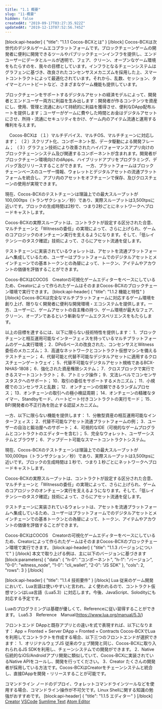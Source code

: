 ```yaml
---
title: "1.1 概要"
slug: "11-概要"
hidden: false
createdAt: "2019-09-17T03:27:35.922Z"
updatedAt: "2019-12-13T07:52:56.745Z"
---
```

[block:api-header]
{
  "title": "1.1.1 Cocos-BCXとは"
}
[/block]
Cocos-BCXは次世代のデジタルゲームエコプラットフォームです。ブロックチェーンゲームの開発者に便利に開発できるツールやパブリックチェーンインフラを提供し、エンドユーザーにデータとルールが透明で、フェア、クリーン、オープンなゲーム環境をもたらすのを、我々の目標としています。インフラとなるチェーンシステムはグラフェンに基づき、改良されたコンセンサスメカニズムを採用した上、スマートコントラクトによって最適化されています。それから、乱数、セッション、タイマーとハートビートなど、さまざまなゲーム機能も提供しています。

ブロックチェーンをサポートするデジタルアセットの経済モデルによって、開発者とエンドユーザー両方に利益を生み出します：開発者が作るコンテンツを資産にし、使用、管理と流通において持続的に利益を獲得させ、便利なDApp配布ルートを提供します；ユーザーがゲームに費やした時間とお金はデジタルアセットにさせ、所持・流通にセキュリティをかけ、ゲーム内のアイテム流通と運用する権利を与えます。

　Cocos-BCXは
（１）マルチデバイス、マルチOS、マルチチェーンに対応します；
（２）スクリプト化、コンポーネント型、データ駆動による開発フレーム；
（３）グラフェン技術により改善されたハイパフォーマンスアプリ向けのブロックチェーンシステム及び関連するコンポーネントが含まれます。開発者がブロックチェーン環境向けのdApps、ハイブリッドアプリをプログラミング、デバッグ及びリリースすることができます。
一方、プラットフォームはブロックチェーンベースのユーザー情報、ウォレットとデジタルアセットの流通プラットフォームを統合し、アプリ内のアセットをオフチェーンで保存、及びクロスチェーンの使用が実現できます。

現在、Cocos-BCXのテストチェーンは理論上での最大スループットが100,000tps（トランザクション／秒）であり、実際スループットは3,500tpsに近いです。ブロックの生成時間は2秒で、つまり2秒ごとにネットワークへブロードキャストします。

Cocos-BCXの実際スループットは、コントラクトが設定する区分された合意、マルチチェーンと「Witnessの委任」の実現によって、さらに上げられ、ゲームのコアロジックのオンチェーン実行を支えるようになります。そして、「低レイテンシーのタスク確認」技術によって、さらにアセット流通を促します。

テストチェーンに実装されているウォレットは、アセットを流通プラットフォームへ集成しているため、ユーザーはプラットフォームでのデジタルアセットとメインチェーンでの基本トークンとの為替によって、トークン、アイテムやアカウントの価値を評価することができます。

Cocos-BCXはCOCOS　Creatorの可視化ゲームエディターをベースにしているため、Creatorによって作られたゲームはそのままCocos-BCXのブロックチェーン環境で実行できます。
[block:api-header]
{
  "title": "1.1.2 機能と特性"
}
[/block]
Cocos-BCXは完全なマルチプラットフォームに対応するゲーム環境を創り上げ、限りなく開発者に便利な開発環境・エコシステムを提供します。一方、ユーザーに、ゲームアセットの自主権の持つ、ゲーム環境が最大なフェア、クリーン、オープンであるという斬新なゲームエクスペリエンスをもたらします。

以上の目標を達するには、以下に限らない技術特性を提供します：
1．ブロックチェーンと相互運用可能なインターフェィスを持っているマルチプラットフォームのゲーム実行環境；
2．DPoSベースの改良された、コンセンサスとWitness委任のメカニズム；
3．高速なネットワークとコントラクト仮想マシンを備えるテストチェーン；
4．代替可能と代替不可能なデジタルアセットに適用するクロスチェーンゲートウェイ；
5．代替不可能なデジタルアセット規格であるBCX-NHAS-1808；
6．強化された資産権限システム；
7．クロスブロックで実行できるスマートコントラクト；
8．アトミック操作；
9．文法レベルでコンセンサスタスクへのサポート；
10．取引の委任をサポートするメカニズム；
11．小規模でのコンセンサスと乱数；
12．オンチェーンの信頼できるランダムプロセス；
13．オンチェーンの取引への極小検証周期；
14．オンチェーンの精確なタイマー、Standbyモード、ハートビート付きコントラクトの実行モード；
15． BP/開発者の不正行為を防止する認証メカニズム。

一方、以下に限らない機能を提供します：
1．分散型資産の相互運用可能なインターフェィス；
2．代替不可能なアセット流通プラットフォームの例；
3．ユーザーの自治と鍛冶屋へのサポート；
4．可視的なIDE（可視的なゲームプログラムとコントラクトのエディターを含む）；
5．完全なウォレット、ユーザーシステムとブラウザ；
6．アップデート可能なスマートコントラクトシステム。

現在、Cocos-BCXのテストチェーンは理論上での最大スループットが100,000tps（トランザクション／秒）であり、実際スループットは3,500tpsに近いです。ブロックの生成時間は１秒で、つまり１秒ごとにネットワークへブロードキャストします。

Cocos-BCXの実際スループットは、コントラクトが設定する区分された合意、マルチチェーンと「Witnessの委任」の実現によって、さらに上げられ、ゲームのコアロジックのオンチェーン実行を支えるようになります。そして、「低レイテンシーのタスク確認」技術によって、さらにアセット流通を促します。

テストチェーンに実装されているウォレットは、アセットを流通プラットフォームへ集成しているため、ユーザーはプラットフォームでのデジタルアセットとメインチェーンでの基本トークンとの為替によって、トークン、アイテムやアカウントの価値を評価することができます。

Cocos-BCXはCOCOS　Creatorの可視化ゲームエディターをベースにしているため、Creatorによって作られたゲームはそのままCocos-BCXのブロックチェーン環境で実行できます。
[block:api-header]
{
  "title": "1.1.3 バージョンについて"
}
[/block]
本文で取り上げる例は、主に以下のバージョンに基づきます
[block:parameters]
{
  "data": {
    "h-0": "コンポーネント",
    "h-1": "バージョン",
    "0-0": "witness_node",
    "1-0": "cli_wallet",
    "2-0": "JS SDK"
  },
  "cols": 2,
  "rows": 3
}
[/block]

[block:api-header]
{
  "title": "1.1.4 技術要件"
}
[/block]
Lua
従来のゲーム開発において、Lua言語は使いやすいと言われ、よく使われるので、コントラクト仮想マシンはLua言語（Lua5.3）に対応します。今後、JavaScript、Solodityにも対応する予定です。

Luaのプログラミングは基礎が優しくて、Referenceに従い習得することができます。
Lua5.3　Reference　Manual(https://www.lua.org/manual/5.3/)

フロントエンド
DAppと既存アプリとの違いを式で表現すれば、以下になります：
App = Fronted + Server
DApp = Fronted + Contracts
Cocos-BCXでLuaを利用してコントラクトを作成する場合、以下三つのフロントエンドが選択できます：
1．オリジナルウェブJS
従来のウェブ開発と同じ、Cocos-BCXに取り入れられるJS SDKを利用し、チェーンシステムでの開発ができます。
2．Native
伝統的なiOS/Androidアプリ開発に類似していて、Cocos-BCXに実装されているNative APIをコールし、開発を行ってください。
3．Creator
たくさんの開発者が採用している方法です。Cocos-BCXはCreatorをチェーンシステムと統合し、直接DAppを開発・リリースすることが可能です。

コマンドライン
ノードのデプロイ、ウォレットコマンドラインツールなどを使用する場合、コマンドライン操作が不可欠です。Linux Shellに関する知識の勉強がおすすめです。
[block:api-header]
{
  "title": "1.1.5 エディター"
}
[/block]
[Creator](https://github.com/Cocos-BCX/bcx-sdk-creator)
[VSCode](https://code.visualstudio.com/)
[Sumlime Text](https://www.sublimetext.com/)
[Atom Editor](https://atom.io/)